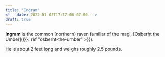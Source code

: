 ```yaml
---
title: "Ingram"
<!-- date: 2022-01-02T17:17:06-07:00 -->
draft: true
---
```


**Ingram** is the common (northern) raven familiar of the magi, [Osberht the Umber]({{< ref "osberht-the-umber" >}}).

He is about 2 feet long and weighs roughly 2.5 pounds.

